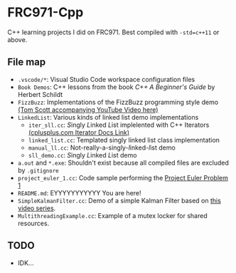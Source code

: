 # FRC971-Cpp

C++ learning projects I did on FRC971. Best compiled with `-std=c++11` or above.

## File map

* `.vscode/*`: Visual Studio Code workspace configuration files
* `Book Demos`: C++ lessons from the book *C++ A Beginner's Guide* by Herbert Schildt
* `FizzBuzz`: Implementations of the FizzBuzz programming style demo [(Tom Scott accompanying YouTube Video here)](youtube.com/watch?v=QPZ0pIK_wsc)
* `LinkedList`: Various kinds of linked list demo implementations
  * `iter_sll.cc`: *S*ingly *L*inked *L*ist implelented with C++ Iterators [(cplusplus.com Iterator Docs Link)](cplusplus.com/reference/iterator/)
  * `linked_list.cc`: Templated singly linked list class implementation
  * `manual_ll.cc`: Not-really-a-singly-*l*inked-*l*ist demo
  * `sll_demo.cc`: *S*ingly *L*inked *L*ist demo
* `a.out` and `*.exe`: Shouldn't exist because all compiled files are excluded by `.gitignore`
* `project_euler_1.cc`: Code sample performing the [Project Euler Problem 1](projecteuler.net/problem=1)
* `README.md`: EYYYYYYYYYYY You are here!
* `SimpleKalmanFilter.cc`: Demo of a simple Kalman Filter based on [this video series](https://www.youtube.com/playlist?list=PLX2gX-ftPVXU3oUFNATxGXY90AULiqnWT).
* `MultithreadingExample.cc`: Example of a mutex locker for shared resources.

## TODO

* IDK...

